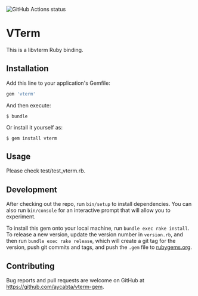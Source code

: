 ![GitHub Actions status](https://github.com/aycabta/vterm-gem/workflows/CI/badge.svg)

# VTerm

This is a libvterm Ruby binding.

## Installation

Add this line to your application's Gemfile:

```ruby
gem 'vterm'
```

And then execute:

    $ bundle

Or install it yourself as:

    $ gem install vterm

## Usage

Please check test/test_vterm.rb.

## Development

After checking out the repo, run `bin/setup` to install dependencies. You can also run `bin/console` for an interactive prompt that will allow you to experiment.

To install this gem onto your local machine, run `bundle exec rake install`. To release a new version, update the version number in `version.rb`, and then run `bundle exec rake release`, which will create a git tag for the version, push git commits and tags, and push the `.gem` file to [rubygems.org](https://rubygems.org).

## Contributing

Bug reports and pull requests are welcome on GitHub at https://github.com/aycabta/vterm-gem.
